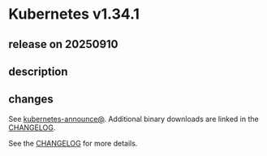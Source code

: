 # Kubernetes v1.34.1

## release on 20250910
## description
## changes
See <a href="https://groups.google.com/forum/#!forum/kubernetes-announce" rel="nofollow">kubernetes-announce@</a>. Additional binary downloads are linked in the <a href="https://github.com/kubernetes/kubernetes/blob/master/CHANGELOG/CHANGELOG-1.34.md">CHANGELOG</a>.

See the <a href="https://github.com/kubernetes/kubernetes/blob/master/CHANGELOG/CHANGELOG-1.34.md">CHANGELOG</a> for more details.

